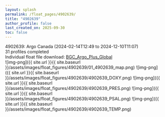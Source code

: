 ```yaml
---
layout: splash
permalink: /float_pages/4902639/
title: "4902639"
author_profile: false
last_created_on: 2025-09-30
toc: false
---
```

 
4902639: Argo Canada (2024-02-14T12:49 to 2024-12-10T11:07)\
31 profiles completed\
Individual float file download: [BGC_Argo_Plus_Global](https://ftp.soest.hawaii.edu/bgc_argo_plus/Individual_Floats/outliers_removed/4902639_Sprof_processed.nc)\
![img-png]({{ site.url }}{{ site.baseurl }}/assets/images/float_figures/4902639/01_4902639_map.png)
![img-png]({{ site.url }}{{ site.baseurl }}/assets/images/float_figures/4902639/4902639_DOXY.png)
![img-png]({{ site.url }}{{ site.baseurl }}/assets/images/float_figures/4902639/4902639_PRES.png)
![img-png]({{ site.url }}{{ site.baseurl }}/assets/images/float_figures/4902639/4902639_PSAL.png)
![img-png]({{ site.url }}{{ site.baseurl }}/assets/images/float_figures/4902639/4902639_TEMP.png)
